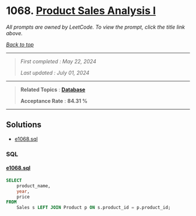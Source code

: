 # 1068. [Product Sales Analysis I](<https://leetcode.com/problems/product-sales-analysis-i>)

*All prompts are owned by LeetCode. To view the prompt, click the title link above.*

*[Back to top](<../README.md>)*

------

> *First completed : May 22, 2024*
>
> *Last updated : July 01, 2024*

------

> **Related Topics** : **[Database](<by_topic/Database.md>)**
>
> **Acceptance Rate** : **84.31 %**

------

## Solutions

- [e1068.sql](<../my-submissions/e1068.sql>)
### SQL
#### [e1068.sql](<../my-submissions/e1068.sql>)
```SQL
SELECT
    product_name,
    year,
    price
FROM 
    Sales s LEFT JOIN Product p ON s.product_id = p.product_id;
```

